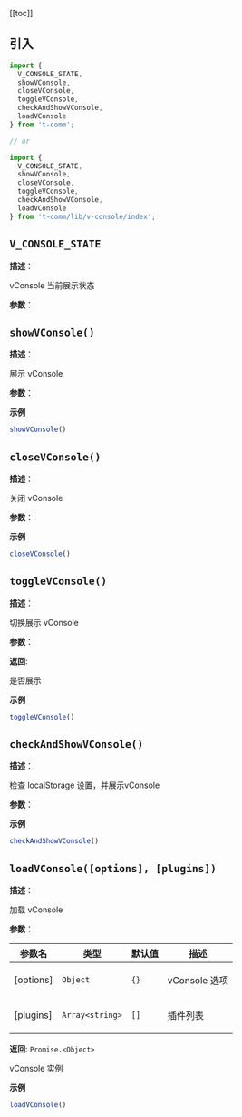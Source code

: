 [[toc]]

## 引入

```ts
import {
  V_CONSOLE_STATE,
  showVConsole,
  closeVConsole,
  toggleVConsole,
  checkAndShowVConsole,
  loadVConsole
} from 't-comm';

// or

import {
  V_CONSOLE_STATE,
  showVConsole,
  closeVConsole,
  toggleVConsole,
  checkAndShowVConsole,
  loadVConsole
} from 't-comm/lib/v-console/index';
```


## `V_CONSOLE_STATE` 


**描述**：<p>vConsole 当前展示状态</p>

**参数**：



<a name="showVConsole"></a>

## `showVConsole()` 


**描述**：<p>展示 vConsole</p>

**参数**：



**示例**

```ts
showVConsole()
```
<a name="closeVConsole"></a>

## `closeVConsole()` 


**描述**：<p>关闭 vConsole</p>

**参数**：



**示例**

```ts
closeVConsole()
```
<a name="toggleVConsole"></a>

## `toggleVConsole()` 


**描述**：<p>切换展示 vConsole</p>

**参数**：

**返回**: <p>是否展示</p>

**示例**

```ts
toggleVConsole()
```
<a name="checkAndShowVConsole"></a>

## `checkAndShowVConsole()` 


**描述**：<p>检查 localStorage 设置，并展示vConsole</p>

**参数**：



**示例**

```ts
checkAndShowVConsole()
```
<a name="loadVConsole"></a>

## `loadVConsole([options], [plugins])` 


**描述**：<p>加载 vConsole</p>

**参数**：


| 参数名 | 类型 | 默认值 | 描述 |
| --- | --- | --- | --- |
| [options] | <code>Object</code> | <code>{}</code> | <p>vConsole 选项</p> |
| [plugins] | <code>Array&lt;string&gt;</code> | <code>[]</code> | <p>插件列表</p> |

**返回**: <code>Promise.&lt;Object&gt;</code><br>

<p>vConsole 实例</p>

**示例**

```ts
loadVConsole()
```
